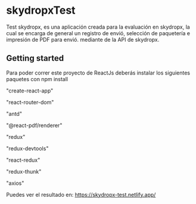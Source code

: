 # skydropxTest

Test skydropx, es una aplicación creada para la evaluación en skydropx, la cual se encarga de general un registro de envió, selección de paquetería e impresión de PDF para envió. mediante de la API de skydropx.

## Getting started

Para poder correr este proyecto de ReactJs deberás instalar los siguientes paquetes con npm install

"create-react-app"

"react-router-dom"

"antd"

"@react-pdf/renderer"

"redux"

"redux-devtools"

"react-redux"

"redux-thunk"

"axios"

Puedes ver el resultado en: https://skydropx-test.netlify.app/
